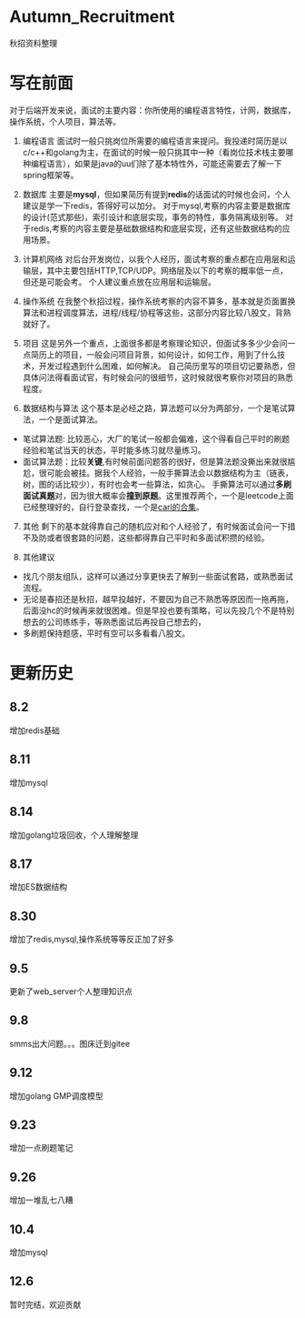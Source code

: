 # Autumn_Recruitment
秋招资料整理

# 写在前面
对于后端开发来说，面试的主要内容：你所使用的编程语言特性，计网，数据库，操作系统，个人项目，算法等。

1. 编程语言
面试时一般只挑岗位所需要的编程语言来提问。我投递时简历是以c/c++和golang为主，在面试的时候一般只挑其中一种（看岗位技术栈主要哪种编程语言），如果是java的uu们除了基本特性外，可能还需要去了解一下spring框架等。

2. 数据库
主要是**mysql**，但如果简历有提到**redis**的话面试的时候也会问，个人建议是学一下redis，答得好可以加分。
对于mysql,考察的内容主要是数据库的设计(范式那些)，索引设计和底层实现，事务的特性，事务隔离级别等。
对于redis,考察的内容主要是基础数据结构和底层实现，还有这些数据结构的应用场景。

3. 计算机网络
对后台开发岗位，以我个人经历，面试考察的重点都在应用层和运输层，其中主要包括HTTP,TCP/UDP。网络层及以下的考察的概率低一点，但还是可能会考。
个人建议重点放在应用层和运输层。

4. 操作系统
在我整个秋招过程，操作系统考察的内容不算多，基本就是页面置换算法和进程调度算法，进程/线程/协程等这些，这部分内容比较八股文，背熟就好了。

5. 项目
这是另外一个重点，上面很多都是考察理论知识，但面试多多少少会问一点简历上的项目，一般会问项目背景，如何设计，如何工作，用到了什么技术，开发过程遇到什么困难，如何解决。
自己简历里写的项目切记要熟悉，但具体问法得看面试官，有时候会问的很细节，这时候就很考察你对项目的熟悉程度。

6. 数据结构与算法
这个基本是必经之路，算法题可以分为两部分，一个是笔试算法，一个是面试算法。
- 笔试算法题: 比较恶心，大厂的笔试一般都会偏难，这个得看自己平时的刷题经验和笔试当天的状态，平时能多练习就尽量练习。
- 面试算法题：比较**关键**,有时候前面问题答的很好，但是算法题没撕出来就很尴尬，很可能会被挂。据我个人经验，一般手撕算法会以数据结构为主（链表，树，图的话比较少），有时也会考一些算法，如贪心。
手撕算法可以通过**多刷面试真题**对，因为很大概率会**撞到原题**。这里推荐两个，一个是leetcode上面已经整理好的，自行登录查找，一个是[carl的合集](https://www.programmercarl.com/)。

7. 其他
剩下的基本就得靠自己的随机应对和个人经验了，有时候面试会问一下措不及防或者很套路的问题，这些都得靠自己平时和多面试积攒的经验。

8. 其他建议
- 找几个朋友组队，这样可以通过分享更快去了解到一些面试套路，或熟悉面试流程。
- 无论是春招还是秋招，越早投越好，不要因为自己不熟悉等原因而一拖再拖，后面没hc的时候再来就很困难。但是早投也要有策略，可以先投几个不是特别想去的公司练练手，等熟悉面试后再投自己想去的，
- 多刷题保持题感，平时有空可以多看看八股文。

# 更新历史
## 8.2
增加redis基础

## 8.11

增加mysql

## 8.14

增加golang垃圾回收，个人理解整理

## 8.17

增加ES数据结构

## 8.30

增加了redis,mysql,操作系统等等反正加了好多

## 9.5

更新了web_server个人整理知识点

## 9.8

smms出大问题。。。图床迁到gitee

## 9.12

增加golang GMP调度模型

## 9.23

增加一点刷题笔记

## 9.26

增加一堆乱七八糟

## 10.4

增加mysql

## 12.6
暂时完结，欢迎贡献
